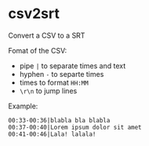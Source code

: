 # csv2srt
Convert a CSV to a SRT


Fomat of the CSV:
- pipe `|` to separate times and text
- hyphen `-` to separte times
- times to format `HH:MM`
- `\r\n` to jump lines

Example:
```
00:33-00:36|blabla bla blabla
00:37-00:40|Lorem ipsum dolor sit amet
00:41-00:46|Lala! lalala!
```